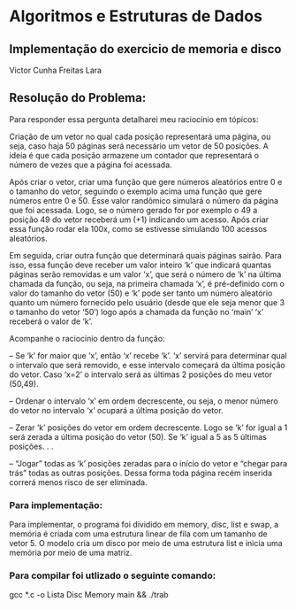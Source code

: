 # Algoritmos e Estruturas de Dados
## Implementação do exercicio de memoria e disco
Victor Cunha Freitas Lara

## Resolução do Problema:


Para responder essa pergunta detalharei meu raciocínio em tópicos:

Criação de um vetor no qual cada posição representará uma página, ou seja, caso haja 50 páginas será necessário um vetor de 50 posições. A ideia é que cada posição armazene um contador que representará o número de vezes que a página foi acessada.

Após criar o vetor, criar uma função que gere números 
aleatórios entre 0 e o tamanho do vetor, seguindo o exemplo acima uma função que gere números entre 0 e 50. Esse valor randômico simulará o número da página que foi acessada. Logo, se o número gerado for por exemplo o 49 a posição 49 do vetor receberá um (+1) indicando um acesso. Após criar essa função rodar ela 100x, como se estivesse simulando 100 acessos aleatórios.

Em seguida, criar outra função que determinará quais páginas sairão. Para isso, essa função deve receber um valor inteiro ‘k’ que indicará quantas páginas serão removidas e um valor ‘x’, que será o número de ‘k’ na última chamada da função, ou seja, na primeira chamada ‘x’, é pré-definido com o valor do tamanho do vetor (50) e ‘k’ pode ser tanto um número aleatório quanto um número fornecido pelo usuário (desde que ele seja menor que 3 o tamanho do vetor ‘50’) logo após a chamada da função no ‘main’ ‘x’ receberá o valor de ‘k’.

 Acompanhe o raciocínio dentro da função:

– Se ‘k’ for maior que ‘x’, então ‘x’ recebe ‘k’. ‘x’ servirá para determinar qual o intervalo que será removido, e esse intervalo começará da última posição do vetor.
Caso ‘x=2’ o intervalo será as últimas 2 posições do meu vetor (50,49).

– Ordenar o intervalo ‘x’ em ordem decrescente, ou seja, o menor número do vetor no intervalo ‘x’ ocupará a última posição do vetor.

– Zerar ‘k’ posições do vetor em ordem decrescente. Logo se ‘k’ for igual a 1 será zerada a última posição do vetor (50). Se ‘k’ igual a 5 as 5 últimas posições. . .

– “Jogar” todas as ‘k’ posições zeradas para o início do vetor e “chegar para trás” todas as outras posições. Dessa forma toda página recém inserida correrá menos risco de ser eliminada. 

### Para implementação:
Para implementar, o programa foi dividido em memory, disc, list e swap, a memória é criada com uma estrutura linear de fila com um tamanho de vetor 5. O modelo cria um disco por meio de uma estrutura list e inicia uma memória por meio de uma matriz.

### Para compilar foi utlizado o seguinte comando:

gcc *.c -o Lista Disc Memory main && ./trab

